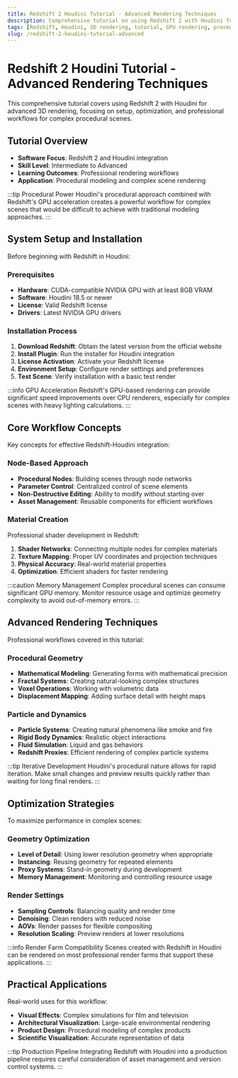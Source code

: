 ```yaml
---
title: Redshift 2 Houdini Tutorial - Advanced Rendering Techniques
description: Comprehensive tutorial on using Redshift 2 with Houdini for advanced 3D rendering, covering setup, optimization, and professional workflows.
tags: [Redshift, Houdini, 3D rendering, tutorial, GPU rendering, procedural modeling, VFX, animation]
slug: /redshift-2-houdini-tutorial-advanced
---
```


# Redshift 2 Houdini Tutorial - Advanced Rendering Techniques

This comprehensive tutorial covers using Redshift 2 with Houdini for advanced 3D rendering, focusing on setup, optimization, and professional workflows for complex procedural scenes.

## Tutorial Overview

- **Software Focus**: Redshift 2 and Houdini integration
- **Skill Level**: Intermediate to Advanced
- **Learning Outcomes**: Professional rendering workflows
- **Application**: Procedural modeling and complex scene rendering

:::tip Procedural Power
Houdini's procedural approach combined with Redshift's GPU acceleration creates a powerful workflow for complex scenes that would be difficult to achieve with traditional modeling approaches.
:::

## System Setup and Installation

Before beginning with Redshift in Houdini:

### Prerequisites

- **Hardware**: CUDA-compatible NVIDIA GPU with at least 8GB VRAM
- **Software**: Houdini 18.5 or newer
- **License**: Valid Redshift license
- **Drivers**: Latest NVIDIA GPU drivers

### Installation Process

1. **Download Redshift**: Obtain the latest version from the official website
2. **Install Plugin**: Run the installer for Houdini integration
3. **License Activation**: Activate your Redshift license
4. **Environment Setup**: Configure render settings and preferences
5. **Test Scene**: Verify installation with a basic test render

:::info GPU Acceleration
Redshift's GPU-based rendering can provide significant speed improvements over CPU renderers, especially for complex scenes with heavy lighting calculations.
:::

## Core Workflow Concepts

Key concepts for effective Redshift-Houdini integration:

### Node-Based Approach

- **Procedural Nodes**: Building scenes through node networks
- **Parameter Control**: Centralized control of scene elements
- **Non-Destructive Editing**: Ability to modify without starting over
- **Asset Management**: Reusable components for efficient workflows

### Material Creation

Professional shader development in Redshift:

1. **Shader Networks**: Connecting multiple nodes for complex materials
2. **Texture Mapping**: Proper UV coordinates and projection techniques
3. **Physical Accuracy**: Real-world material properties
4. **Optimization**: Efficient shaders for faster rendering

:::caution Memory Management
Complex procedural scenes can consume significant GPU memory. Monitor resource usage and optimize geometry complexity to avoid out-of-memory errors.
:::

## Advanced Rendering Techniques

Professional workflows covered in this tutorial:

### Procedural Geometry

- **Mathematical Modeling**: Generating forms with mathematical precision
- **Fractal Systems**: Creating natural-looking complex structures
- **Voxel Operations**: Working with volumetric data
- **Displacement Mapping**: Adding surface detail with height maps

### Particle and Dynamics

- **Particle Systems**: Creating natural phenomena like smoke and fire
- **Rigid Body Dynamics**: Realistic object interactions
- **Fluid Simulation**: Liquid and gas behaviors
- **Redshift Proxies**: Efficient rendering of complex particle systems

:::tip Iterative Development
Houdini's procedural nature allows for rapid iteration. Make small changes and preview results quickly rather than waiting for long final renders.
:::

## Optimization Strategies

To maximize performance in complex scenes:

### Geometry Optimization

- **Level of Detail**: Using lower resolution geometry when appropriate
- **Instancing**: Reusing geometry for repeated elements
- **Proxy Systems**: Stand-in geometry during development
- **Memory Management**: Monitoring and controlling resource usage

### Render Settings

- **Sampling Controls**: Balancing quality and render time
- **Denoising**: Clean renders with reduced noise
- **AOVs**: Render passes for flexible compositing
- **Resolution Scaling**: Preview renders at lower resolutions

:::info Render Farm Compatibility
Scenes created with Redshift in Houdini can be rendered on most professional render farms that support these applications.
:::

## Practical Applications

Real-world uses for this workflow:

- **Visual Effects**: Complex simulations for film and television
- **Architectural Visualization**: Large-scale environmental rendering
- **Product Design**: Procedural modeling of complex products
- **Scientific Visualization**: Accurate representation of data

:::tip Production Pipeline
Integrating Redshift with Houdini into a production pipeline requires careful consideration of asset management and version control systems.
:::